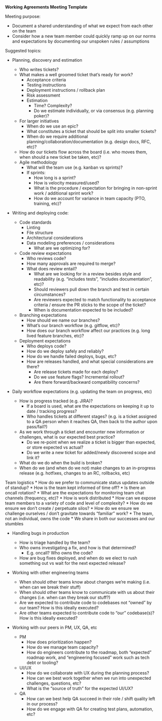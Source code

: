 
**Working Agreements Meeting Template**

Meeting purpose:


* Document a shared understanding of what we expect from each other on the team
* Consider how a new team member could quickly ramp up on our norms and expectations by documenting our unspoken rules / assumptions

Suggested topics:

* Planning, discovery and estimation
    * Who writes tickets?
    * What makes a well groomed ticket that’s ready for work?
        * Acceptance criteria
        * Testing instructions
        * Deployment instructions / rollback plan
        * Risk assessment
        * Estimation
            * Time? Complexity?
            * Do we estimate individually, or via consensus (e.g. planning poker)?
    * For larger initiatives
        * When do we use an epic?
        * What constitutes a ticket that should be split into smaller tickets?
        * When do we require additional planning/collaboration/documentation (e.g. design docs, RFC, etc)?
    * How do our tickets flow across the board (i.e. who moves them, when should a new ticket be taken, etc)?
    * Agile methodology
        * What will the team use (e.g. kanban vs sprints)?
        * If sprints:
            * How long is a sprint?
            * How is velocity measured/used?
            * What is the procedure / expectation for bringing in non-sprint work / additional sprint work?
            * How do we account for variance in team capacity (PTO, training, etc)?

* Writing and deploying code:
    * Code standards
        * Linting
        * File structure
        * Architectural considerations
        * Data modeling preferences / considerations
            * What are we optimizing for?
    * Code review expectations
        * Who reviews code?
        * How many approvals are required to merge?
        * What does review entail?
            * What are we looking for in a review besides style and readability (e.g. “includes tests”, “includes documentation”, etc)?
            * Should reviewers pull down the branch and test in certain circumstances?
            * Are reviewers expected to match functionality to acceptance criteria / ensure the PR sticks to the scope of the ticket?
            * When is documentation expected to be included?
    * Branching expectations
        * How should we name our branches?
        * What’s our branch workflow (e.g. gitflow, etc)?
        * How does our branch workflow affect our practices (e.g. long lived feature branches, etc)?
    * Deployment expectations
        * Who deploys code?
        * How do we deploy safely and reliably?
        * How do we handle failed deploys, bugs, etc?
        * How are releases handled, and what special considerations are there?
            * Are release tickets made for each deploy?
            * Do we use feature flags? Incremental rollout?
            * Are there forward/backward compatibility concerns?

* Daily workflow expectations (e.g. updating the team on progress, etc)
    * How is progress tracked (e.g. JIRA)?
        * If a board is used, what are the expectations on keeping it up to date / tracking progress?
        * Who handles tickets at different stages? (e.g. is a ticket assigned to a QA person when it reaches QA, then back to the author upon pass/fail?)
    * As we work through a ticket and encounter new information or challenges, what is our expected best practice?
        * Do we re-point when we realize a ticket is bigger than expected, or store expected vs actual?
        * Do we write a new ticket for added/newly discovered scope and link it?
    * What do we do when the build is broken?
    * When do we (and when do we not) make changes to an in-progress release (e.g. hotfixes, changes to an RC, rollbacks, etc)

 Team logistics
    * How do we prefer to communicate status updates outside of standup?
    * How is the team kept informed of time off?
    * Is there an oncall rotation?
    * What are the expectations for monitoring team chat channels (frequency, etc)?
    * How is work distributed
        * How can we expose team members to a variety of code and level of complexity?
        * How do we ensure we don’t create / perpetuate silos?
        * How do we ensure we challenge ourselves / don’t gravitate towards “familiar” work?
    * The team, not an individual, owns the code
        * We share in both our successes and our stumbles

* Handling bugs in production
    * How is triage handled by the team?
    * Who owns investigating a fix, and how is that determined?
        * E.g. oncall? Who owns the code?
    * How are bug fixes deployed, and when do we elect to rush something out vs wait for the next expected release?

* Working with other engineering teams
    * When should other teams know about changes we’re making (i.e. when can we break their stuff)
    * When should other teams know to communicate with us about their changes (i.e. when can they break our stuff?)
    * Are we expected to contribute code to codebases not “owned” by our team? How is this ideally executed?
    * Are other teams expected to contribute code to “our” codebase(s)? How is this ideally executed?

* Working with our peers in PM, UX, QA, etc
    * PM
        * How does prioritization happen?
        * How do we manage team capacity?
        * How do engineers contribute to the roadmap, both “expected” roadmap work, and “engineering focused” work such as tech debt or tooling?
    * UI/UX
        * How do we collaborate with UX during the planning process?
        * How can we best work together when we run into unexpected challenges, questions, etc?
        * What is the “source of truth” for the expected UI/UX?
    * QA
        * How can we best help QA succeed in their role / shift quality left in our process?
        * How do we engage with QA for creating test plans, automation, etc?